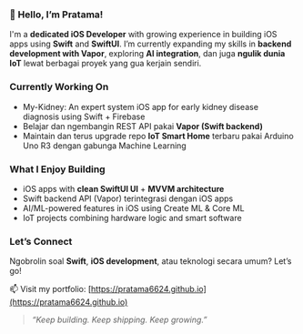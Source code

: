 ### 👋 Hello, I’m Pratama!

I'm a **dedicated iOS Developer** with growing experience in building iOS apps using **Swift** and **SwiftUI**. I’m currently expanding my skills in **backend development with Vapor**, exploring **AI integration**, dan juga **ngulik dunia IoT** lewat berbagai proyek yang gua kerjain sendiri.

### Currently Working On
- My-Kidney: An expert system iOS app for early kidney disease diagnosis using Swift + Firebase
- Belajar dan ngembangin REST API pakai **Vapor (Swift backend)**
- Maintain dan terus upgrade repo **IoT Smart Home** terbaru pakai Arduino Uno R3 dengan gabunga Machine Learning

### What I Enjoy Building
- iOS apps with **clean SwiftUI UI** + **MVVM architecture**
- Swift backend API (Vapor) terintegrasi dengan iOS apps
- AI/ML-powered features in iOS using Create ML & Core ML
- IoT projects combining hardware logic and smart software

### Let’s Connect
Ngobrolin soal **Swift**, **iOS development**, atau teknologi secara umum? Let’s go!

📫 Visit my portfolio: [https://pratama6624.github.io](https://pratama6624.github.io)


> _“Keep building. Keep shipping. Keep growing.”_
